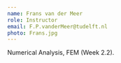 ```yaml
---
name: Frans van der Meer
role: Instructor
email: F.P.vanderMeer@tudelft.nl
photo: Frans.jpg
---
```


Numerical Analysis, FEM (Week 2.2).